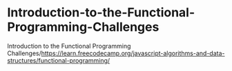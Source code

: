 # Introduction-to-the-Functional-Programming-Challenges
Introduction to the Functional Programming Challenges/https://learn.freecodecamp.org/javascript-algorithms-and-data-structures/functional-programming/
